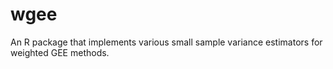# wgee

An R package that implements various small sample variance estimators for weighted GEE methods.
